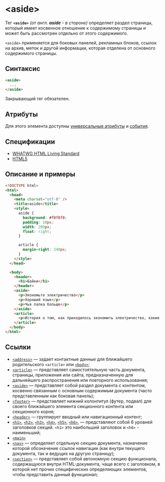 # &lt;aside&gt;

Тег **`<aside>`** _(от англ. **aside** - в стороне)_ определяет раздел страницы, который имеет косвенное отношение к содержимому страницы и может быть рассмотрен отдельно от этого содержимого.

`<aside>` применяется для боковых панелей, рекламных блоков, ссылок на архив, меток и другой информации, которая отделена от основного содержимого страницы.

## Синтаксис

```html
<aside>
  ...
</aside>
```

Закрывающий тег обязателен.

## Атрибуты

Для этого элемента доступны [универсальные атрибуты](/lib/uni-attr/) и [события](/lib/events/).

## Спецификации

- [WHATWG HTML Living Standard](https://html.spec.whatwg.org/multipage/semantics.html#the-aside-element)
- [HTML5](http://www.w3.org/TR/html5/sections.html#the-aside-element)

## Описание и примеры

```html
<!DOCTYPE html>
<html>
  <head>
    <meta charset="utf-8" />
    <title>aside</title>
    <style>
      aside {
        background: #f0f0f0;
        padding: 10px;
        width: 200px;
        float: right;
      }

      article {
        margin-right: 240px;
      }
    </style>
  </head>

  <body>
    <header>
      <h1>Байки</h1>
    </header>
    <aside>
      <p>Экономьте электричество</p>
      <p>Хороший язык</p>
      <p>Чья палка больше</p>
    </aside>
    <article>
      <p>История о том, как приходилось экономить электричество, какие меры для этого принимались, и куда оно на самом деле уходило.</p>
    </article>
  </body>
</html>
```

## Ссылки

- [`<address>`](/html/address/) &mdash; задает контактные данные для ближайшего родительского `<article>` или [`<body>`](/html/body/);
- [`<article>`](/html/article/) &mdash; представляет самостоятельную часть документа, страницы, приложения или сайта, предназначенную для дальнейшего распространения или повторного использования;
- [`<aside>`](/html/aside/) &mdash; представляет собой раздел документа с контентом, косвенно связанным с основным содержимым документа (часто представленным как боковая панель);
- [`<footer>`](/html/footer/) &mdash; представляет нижний колонтитул (футер, подвал) для своего ближайшего элемента секционного контента или секционного корня;
- [`<header>`](/html/header/) &mdash; группирует вводный или навигационный контент;
- [`<h1>`](/html/h1/), [`<h2>`](/html/h2/), [`<h3>`](/html/h3/), [`<h4>`](/html/h4/), [`<h5>`](/html/h5/), [`<h6>`](/html/h6/), &mdash; представляют собой 6 уровней заголовков секций. `<h1>` это наибольший заголовок и `<h6>` - наименьший;
- [`<main>`](/html/main/)
- [`<nav>`](/html/nav/) &mdash; определяет отдельную секцию документа, назначение которой обозначение ссылок навигации (как внутри текущего документа, так и ведущих на другую страницу);
- [`<section>`](/html/section/) &mdash; представляет собой автономную секцию функционала, содержащуюся внутри HTML-документа, чаще всего с заголовком, в которой нет прочих специфических определяющих элементов, чтобы представить данный функционал;

